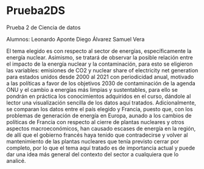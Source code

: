# Prueba2DS
Prueba 2 de Ciencia de datos

Alumnos: Leonardo Aponte
Diego Álvarez
Samuel Vera

El tema elegido es con respecto al sector de energías, específicamente la energía nuclear. Asimismo, se tratará de observar la posible relación entre el impacto de la energía nuclear y la contaminación, para esto se eligieron las variables: emisiones de CO2 y nuclear share of electricity net generation para estados unidos desde 2000 al 2021 con periodicidad anual, motivado a las políticas a favor de los objetivos 2030 de contaminación de la agenda ONU y el cambio a energías más limpias y sustentables, para ello se pondrán en práctica los conocimientos adquiridos en el curso, dándole al lector una visualización sencilla de los datos aquí tratados. 
Adicionalmente, se comparan los datos entre el país elegido y Francia, puesto que, con los problemas de generación de energía en Europa, aunado a los cambios de políticas de Francia con respecto al cierre de plantas nucleares y otros aspectos macroeconómicos, han causado escases de energía en la región, de allí que el gobierno francés haya tenido que contradecirse y volver al mantenimiento de las plantas nucleares que tenía previsto cerrar por completo, por lo que el tema aquí tratado es de importancia actual y puede dar una idea más general del contexto del sector a cualquiera que lo analicé. 

